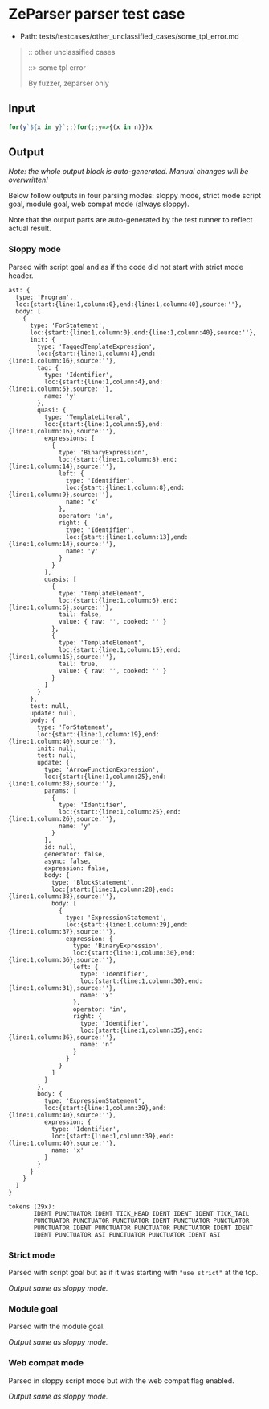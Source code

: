 # ZeParser parser test case

- Path: tests/testcases/other_unclassified_cases/some_tpl_error.md

> :: other unclassified cases
>
> ::> some tpl error
>
> By fuzzer, zeparser only


## Input

`````js
for(y`${x in y}`;;)for(;;y=>{(x in n)})x
`````

## Output

_Note: the whole output block is auto-generated. Manual changes will be overwritten!_

Below follow outputs in four parsing modes: sloppy mode, strict mode script goal, module goal, web compat mode (always sloppy).

Note that the output parts are auto-generated by the test runner to reflect actual result.

### Sloppy mode

Parsed with script goal and as if the code did not start with strict mode header.

`````
ast: {
  type: 'Program',
  loc:{start:{line:1,column:0},end:{line:1,column:40},source:''},
  body: [
    {
      type: 'ForStatement',
      loc:{start:{line:1,column:0},end:{line:1,column:40},source:''},
      init: {
        type: 'TaggedTemplateExpression',
        loc:{start:{line:1,column:4},end:{line:1,column:16},source:''},
        tag: {
          type: 'Identifier',
          loc:{start:{line:1,column:4},end:{line:1,column:5},source:''},
          name: 'y'
        },
        quasi: {
          type: 'TemplateLiteral',
          loc:{start:{line:1,column:5},end:{line:1,column:16},source:''},
          expressions: [
            {
              type: 'BinaryExpression',
              loc:{start:{line:1,column:8},end:{line:1,column:14},source:''},
              left: {
                type: 'Identifier',
                loc:{start:{line:1,column:8},end:{line:1,column:9},source:''},
                name: 'x'
              },
              operator: 'in',
              right: {
                type: 'Identifier',
                loc:{start:{line:1,column:13},end:{line:1,column:14},source:''},
                name: 'y'
              }
            }
          ],
          quasis: [
            {
              type: 'TemplateElement',
              loc:{start:{line:1,column:6},end:{line:1,column:6},source:''},
              tail: false,
              value: { raw: '', cooked: '' }
            },
            {
              type: 'TemplateElement',
              loc:{start:{line:1,column:15},end:{line:1,column:15},source:''},
              tail: true,
              value: { raw: '', cooked: '' }
            }
          ]
        }
      },
      test: null,
      update: null,
      body: {
        type: 'ForStatement',
        loc:{start:{line:1,column:19},end:{line:1,column:40},source:''},
        init: null,
        test: null,
        update: {
          type: 'ArrowFunctionExpression',
          loc:{start:{line:1,column:25},end:{line:1,column:38},source:''},
          params: [
            {
              type: 'Identifier',
              loc:{start:{line:1,column:25},end:{line:1,column:26},source:''},
              name: 'y'
            }
          ],
          id: null,
          generator: false,
          async: false,
          expression: false,
          body: {
            type: 'BlockStatement',
            loc:{start:{line:1,column:28},end:{line:1,column:38},source:''},
            body: [
              {
                type: 'ExpressionStatement',
                loc:{start:{line:1,column:29},end:{line:1,column:37},source:''},
                expression: {
                  type: 'BinaryExpression',
                  loc:{start:{line:1,column:30},end:{line:1,column:36},source:''},
                  left: {
                    type: 'Identifier',
                    loc:{start:{line:1,column:30},end:{line:1,column:31},source:''},
                    name: 'x'
                  },
                  operator: 'in',
                  right: {
                    type: 'Identifier',
                    loc:{start:{line:1,column:35},end:{line:1,column:36},source:''},
                    name: 'n'
                  }
                }
              }
            ]
          }
        },
        body: {
          type: 'ExpressionStatement',
          loc:{start:{line:1,column:39},end:{line:1,column:40},source:''},
          expression: {
            type: 'Identifier',
            loc:{start:{line:1,column:39},end:{line:1,column:40},source:''},
            name: 'x'
          }
        }
      }
    }
  ]
}

tokens (29x):
       IDENT PUNCTUATOR IDENT TICK_HEAD IDENT IDENT IDENT TICK_TAIL
       PUNCTUATOR PUNCTUATOR PUNCTUATOR IDENT PUNCTUATOR PUNCTUATOR
       PUNCTUATOR IDENT PUNCTUATOR PUNCTUATOR PUNCTUATOR IDENT IDENT
       IDENT PUNCTUATOR ASI PUNCTUATOR PUNCTUATOR IDENT ASI
`````

### Strict mode

Parsed with script goal but as if it was starting with `"use strict"` at the top.

_Output same as sloppy mode._

### Module goal

Parsed with the module goal.

_Output same as sloppy mode._

### Web compat mode

Parsed in sloppy script mode but with the web compat flag enabled.

_Output same as sloppy mode._
